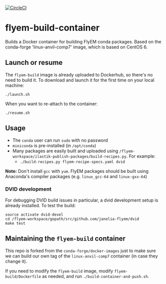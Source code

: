 [![CircleCI](https://circleci.com/gh/janelia-flyem/flyem-build-container/tree/master.svg?style=shield)](https://circleci.com/gh/janelia-flyem/flyem-build-container/tree/master)

# flyem-build-container

Builds a Docker container for building FlyEM conda packages.
Based on the conda-forge 'linux-anvil-comp7' image, which is based on CentOS 6.


## Launch or resume

The `flyem-build` image is already uploaded to Dockerhub, so there's no need to build it.
To download and launch it for the first time on your local machine:

```
./launch.sh
``` 

When you want to re-attach to the container:

```
./resume.sh
```


## Usage

- The `conda` user can run `sudo` with no password
- `miniconda` is pre-installed (in `/opt/conda`)
- Many packages are easily built and uploaded using `/flyem-workspace/ilastik-publish-packages/build-recipes.py`.  For example:
   - `./build-recipes.py flyem-recipe-specs.yaml dvid`

**Note:** Don't install `gcc` with `yum`.  FlyEM packages should be built
using Anaconda's compiler packages (e.g. `linux_gcc-64` and `linux-gxx-64`)


### DVID development

For debugging DVID build issues in particular, a dvid development
setup is already installed.  To test the build:

```
source activate dvid-devel
cd /flyem-workspace/gopath/src/github.com/janelia-flyem/dvid
make test
```


## Maintaining the `flyem-build` container

This repo is forked from the `conda-forge/docker-images` just to make sure we
can build our own tag of the `linux-anvil-comp7` container (in case they change it).

If you need to modify the `flyem-build` image, modify `flyem-build/Dockerfile` as needed,
and run `./build-container-and-push.sh`.
